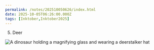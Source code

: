 ```yaml
---
permalink: /notes/202510050626/index.html
date: 2025-10-05T06:26:00.000Z
tags: [Inktober,Inktober2025]
---
```


05. Deer 

![A dinosaur holding a magnifying glass and wearing a deerstalker hat](https://cdn.rknight.me/site/2025/inktober-2025-05.jpg)